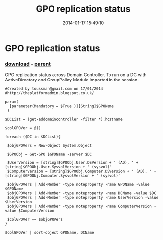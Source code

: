 ﻿---
pid:            4810
poster:         Manuel TOUSSAINT
title:          GPO replication status
date:           2014-01-17 15:49:10
format:         posh
parent:         4809
parent:         4809

---

# GPO replication status

### [download](4810.ps1) - [parent](4809.md)

GPO replication status across Domain Controller.
To run on a DC with ActiveDirectory and GroupPolicy Module imported in the session. 

```posh
#Created by toussman@gmail.com on 17/01/2014 
#http://theplatformadmin.blogspot.co.uk/

param(
  [parameter(Mandatory = $True )][String]$GPOName
 )

$DCList = (get-addomaincontroller -filter *).hostname 

$colGPOVer = @()

foreach ($DC in $DCList){

 $objGPOVers = New-Object System.Object

 $GPOObj = Get-GPO $GPOName -server $DC

 $UserVersion = [string]$GPOObj.User.DSVersion + ' (AD), ' + [string]$GPOObj.User.SysvolVersion + ' (sysvol)'
 $ComputerVersion = [string]$GPOObj.Computer.DSVersion + ' (AD), ' + [string]$GPOObj.Computer.SysvolVersion + ' (sysvol)'

 $objGPOVers | Add-Member -type noteproperty -name GPOName -value $GPOName
 $objGPOVers | Add-Member -type noteproperty -name DCName -value $DC
 $objGPOVers | Add-Member -type noteproperty -name UserVersion -value $UserVersion
 $objGPOVers | Add-Member -type noteproperty -name ComputerVersion -value $ComputerVersion

 $colGPOVer += $objGPOVers 
}

$colGPOVer | sort-object GPOName, DCName
```

